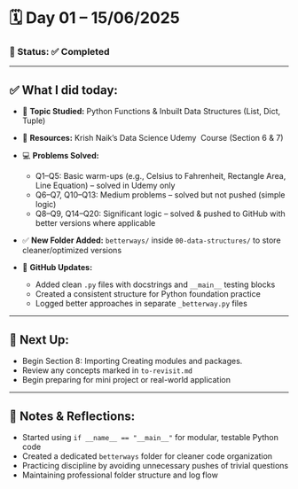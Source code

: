 # 🗓️ Day 01 – 15/06/2025

### 📍 Status: ✅ Completed

---

## ✅ What I did today:

* 📌 **Topic Studied:** Python Functions & Inbuilt Data Structures (List, Dict, Tuple)

* 📘 **Resources:** Krish Naik’s Data Science Udemy  Course (Section 6 & 7)

* 💻 **Problems Solved:**

  * Q1–Q5: Basic warm-ups (e.g., Celsius to Fahrenheit, Rectangle Area, Line Equation) – solved in Udemy only
  * Q6–Q7, Q10–Q13: Medium problems – solved but not pushed (simple logic)
  * Q8–Q9, Q14–Q20: Significant logic – solved & pushed to GitHub with better versions where applicable

* ✅ **New Folder Added:** `betterways/` inside `00-data-structures/` to store cleaner/optimized versions

* 📁 **GitHub Updates:**

  * Added clean `.py` files with docstrings and `__main__` testing blocks
  * Created a consistent structure for Python foundation practice
  * Logged better approaches in separate `_betterway.py` files

---

## 🔄 Next Up:

* Begin Section 8: Importing Creating modules and packages.
* Review any concepts marked in `to-revisit.md`
* Begin preparing for mini project or real-world application

---

## 📝 Notes & Reflections:

* Started using `if __name__ == "__main__"` for modular, testable Python code
* Created a dedicated `betterways` folder for cleaner code organization
* Practicing discipline by avoiding unnecessary pushes of trivial questions
* Maintaining professional folder structure and log flow
